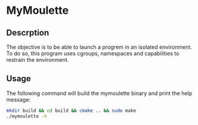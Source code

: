 # MyMoulette

## Descrption

The objective is to be able to launch a progrem in an isolated environment.
To do so, this program uses cgroups, namespaces and capabilities to restrain the environment.

## Usage

The following command will build the mymoulette binary and print the help message:
```sh
mkdir build && cd build && cmake .. && sudo make
./mymoulette -h
```
